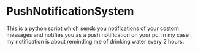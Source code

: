 # PushNotificationSystem

This is a python script which sends you notifications of your costom messages and notifies you as a push notification on your pc.
In my case , my notification is about reminding me of drinking water every 2 hours.
